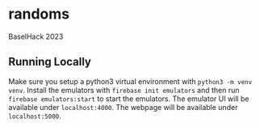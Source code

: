 # randoms
BaselHack 2023 

## Running Locally

Make sure you setup a python3 virtual environment with `python3 -m venv venv`.
Install the emulators with `firebase init emulators` and then run `firebase emulators:start` to start the emulators.
The emulator UI will be available under `localhost:4000`. The webpage will be available under `localhost:5000`.
